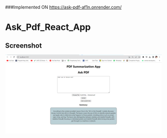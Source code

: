 ###Implemented ON https://ask-pdf-af1n.onrender.com/ 

# Ask_Pdf_React_App

## Screenshot 
![Alt text](/image.png "Optional title")
